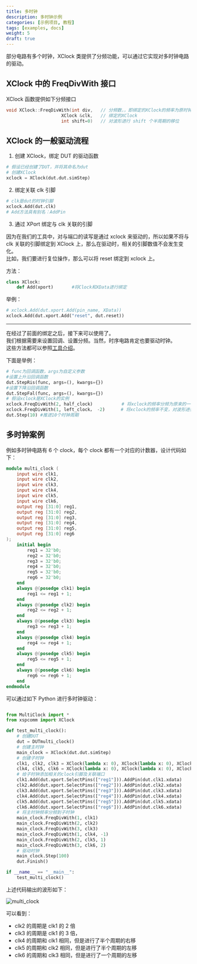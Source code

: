 ```yaml
---
title: 多时钟
description: 多时钟示例
categories: [示例项目, 教程]
tags: [examples, docs]
weight: 5
draft: true
---
```


部分电路有多个时钟，XClock 类提供了分频功能，可以通过它实现对多时钟电路的驱动。

## XClock 中的 FreqDivWith 接口

XClock 函数提供如下分频接口

```c++
void XClock::FreqDivWith(int div,   // 分频数，，即绑定的XClock的频率为原时钟频率的div分之1
                     XClock &clk,   // 绑定的XClock
                     int shift=0)   // 对波形进行 shift 个半周期的移位
```

## XClock 的一般驱动流程

1. 创建 XClock，绑定 DUT 的驱动函数

```python
# 假设已经创建了DUT，并将其命名为dut
# 创建XClock
xclock = XClock(dut.dut.simStep)
```

2. 绑定关联 clk 引脚

```python
# clk是dut的时钟引脚
xclock.Add(dut.clk)
# Add方法具有别名：AddPin
```

3. 通过 XPort 绑定与 clk 关联的引脚

因为在我们的工具中，对与端口的读写是通过 xclock 来驱动的，所以如果不将与 clk 关联的引脚绑定到 XClock 上，那么在驱动时，相关的引脚数值不会发生变化。  
比如，我们要进行复位操作，那么可以将 reset 绑定到 xclock 上。

方法：

```python
class XClock:
    def Add(xport)       #将Clock和XData进行绑定
```

举例：

```python
# xclock.Add(dut.xport.Add(pin_name, XData))
xclock.Add(dut.xport.Add("reset", dut.reset))
```

---

在经过了前面的绑定之后，接下来可以使用了。  
我们根据需要来设置回调、设置分频。当然，时序电路肯定也要驱动时钟。  
这些方法都可以参照[工具介绍](https://xs-mlvp.github.io/mlvp/docs/env_usage/picker_usage/#xclock-%E7%B1%BB)。

下面是举例：

```python
# func为回调函数，args为自定义参数
#设置上升沿回调函数
dut.StepRis(func, args=(), kwargs={})
#设置下降沿回调函数
dut.StepFal(func, args=(), kwargs={})
# 假设xclock是XClock的实例
xclock.FreqDivWith(2, half_clock)           # 将xclock的频率分频为原来的一半
xclock.FreqDivWith(1, left_clock， -2)      # 将xclock的频率不变，对波形进行一个周期的左移
dut.Step(10) #推进10个时钟周期
```

## 多时钟案例

例如多时钟电路有 6 个 clock，每个 clock 都有一个对应的计数器，设计代码如下：

```verilog
module multi_clock (
    input wire clk1,
    input wire clk2,
    input wire clk3,
    input wire clk4,
    input wire clk5,
    input wire clk6,
    output reg [31:0] reg1,
    output reg [31:0] reg2,
    output reg [31:0] reg3,
    output reg [31:0] reg4,
    output reg [31:0] reg5,
    output reg [31:0] reg6
);
    initial begin
        reg1 = 32'b0;
        reg2 = 32'b0;
        reg3 = 32'b0;
        reg4 = 32'b0;
        reg5 = 32'b0;
        reg6 = 32'b0;
    end
    always @(posedge clk1) begin
        reg1 <= reg1 + 1;
    end
    always @(posedge clk2) begin
        reg2 <= reg2 + 1;
    end
    always @(posedge clk3) begin
        reg3 <= reg3 + 1;
    end
    always @(posedge clk4) begin
        reg4 <= reg4 + 1;
    end
    always @(posedge clk5) begin
        reg5 <= reg5 + 1;
    end
    always @(posedge clk6) begin
        reg6 <= reg6 + 1;
    end
endmodule
```

可以通过如下 Python 进行多时钟驱动：

```python

from MultiClock import *
from xspcomm import XClock

def test_multi_clock():
    # 创建DUT
    dut = DUTmulti_clock()
    # 创建主时钟
    main_clock = XClock(dut.dut.simStep)
    # 创建子时钟
    clk1, clk2, clk3 = XClock(lambda x: 0), XClock(lambda x: 0), XClock(lambda x: 0)
    clk4, clk5, clk6 = XClock(lambda x: 0), XClock(lambda x: 0), XClock(lambda x: 0)
    # 给子时钟添加相关的clock引脚及关联端口
    clk1.Add(dut.xport.SelectPins(["reg1"])).AddPin(dut.clk1.xdata)
    clk2.Add(dut.xport.SelectPins(["reg2"])).AddPin(dut.clk2.xdata)
    clk3.Add(dut.xport.SelectPins(["reg3"])).AddPin(dut.clk3.xdata)
    clk4.Add(dut.xport.SelectPins(["reg4"])).AddPin(dut.clk4.xdata)
    clk5.Add(dut.xport.SelectPins(["reg5"])).AddPin(dut.clk5.xdata)
    clk6.Add(dut.xport.SelectPins(["reg6"])).AddPin(dut.clk6.xdata)
    # 将主时钟频率分频到子时钟
    main_clock.FreqDivWith(1, clk1)
    main_clock.FreqDivWith(2, clk2)
    main_clock.FreqDivWith(3, clk3)
    main_clock.FreqDivWith(1, clk4, -1)
    main_clock.FreqDivWith(2, clk5, 1)
    main_clock.FreqDivWith(3, clk6, 2)
    # 驱动时钟
    main_clock.Step(100)
    dut.Finish()

if __name__ == "__main__":
    test_multi_clock()
```

上述代码输出的波形如下：

![multi_clock](multiclock.png)

可以看到：

- clk2 的周期是 clk1 的 2 倍
- clk3 的周期是 clk1 的 3 倍，
- clk4 的周期和 clk1 相同，但是进行了半个周期的右移
- clk5 的周期和 clk2 相同，但是进行了半个周期的左移
- clk6 的周期和 clk3 相同，但是进行了一个周期的左移

